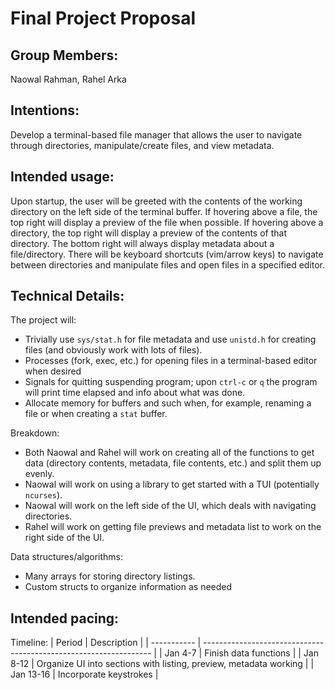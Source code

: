 # Final Project Proposal

## Group Members:

Naowal Rahman, Rahel Arka

## Intentions:

Develop a terminal-based file manager that allows the user to navigate through directories, manipulate/create files, and view metadata.
    
## Intended usage:

Upon startup, the user will be greeted with the contents of the working directory on the left side of the terminal buffer. If hovering above a file, the top right will display a preview of the file when possible. If hovering above a directory, the top right will display a preview of the contents of that directory. The bottom right will always display metadata about a file/directory. There will be keyboard shortcuts (vim/arrow keys) to navigate between directories and manipulate files and open files in a specified editor. 
  
## Technical Details:

The project will:
* Trivially use `sys/stat.h` for file metadata and use `unistd.h` for creating files (and obviously work with lots of files).
* Processes (fork, exec, etc.) for opening files in a terminal-based editor when desired
* Signals for quitting suspending program; upon `ctrl-c` or `q` the program will print time elapsed and info about what was done.
* Allocate memory for buffers and such when, for example, renaming a file or when creating a `stat` buffer.

Breakdown:
* Both Naowal and Rahel will work on creating all of the functions to get data (directory contents, metadata, file contents, etc.) and split them up evenly.
* Naowal will work on using a library to get started with a TUI (potentially `ncurses`).
* Naowal will work on the left side of the UI, which deals with navigating directories.
* Rahel will work on getting file previews and metadata list to work on the right side of the UI.

Data structures/algorithms:
* Many arrays for storing directory listings. 
* Custom structs to organize information as needed
    
## Intended pacing:

Timeline:
| Period      | Description                                                       |
| ----------- | ----------------------------------------------------------------- |
| Jan 4-7     | Finish data functions                                             |
| Jan 8-12    | Organize UI into sections with listing, preview, metadata working |
| Jan 13-16   | Incorporate keystrokes                                            |

